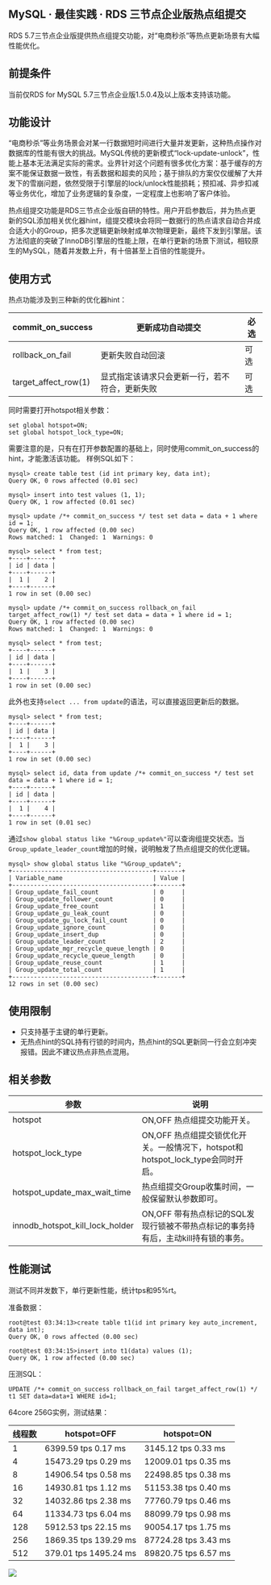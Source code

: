 ## MySQL · 最佳实践 · RDS 三节点企业版热点组提交


RDS 5.7三节点企业版提供热点组提交功能，对“电商秒杀”等热点更新场景有大幅性能优化。  

## 前提条件


当前仅RDS for MySQL 5.7三节点企业版1.5.0.4及以上版本支持该功能。  

## 功能设计


“电商秒杀”等业务场景会对某一行数据短时间进行大量并发更新，这种热点操作对数据库的性能有很大的挑战。MySQL传统的更新模式“lock-update-unlock”，性能上基本无法满足实际的需求。业界针对这个问题有很多优化方案：基于缓存的方案不能保证数据一致性，有丢数据和超卖的风险；基于排队的方案仅仅缓解了大并发下的雪崩问题，依然受限于引擎层的lock/unlock性能损耗；预扣减、异步扣减等业务优化，增加了业务逻辑的复杂度，一定程度上也影响了客户体验。  


热点组提交功能是RDS三节点企业版自研的特性。用户开启参数后，并为热点更新的SQL添加相关优化器hint，组提交模块会将同一数据行的热点请求自动合并成合适大小的Group，把多次逻辑更新映射成单次物理更新，最终下发到引擎层。该方法彻底的突破了InnoDB引擎层的性能上限，在单行更新的场景下测试，相较原生的MySQL，随着并发数上升，有十倍甚至上百倍的性能提升。  

## 使用方式


热点功能涉及到三种新的优化器hint：

| commit_on_success | 更新成功自动提交 | 必选 |
| - | - | - |
| rollback_on_fail | 更新失败自动回滚 | 可选 |
| target_affect_row(1) | 显式指定该请求只会更新一行，若不符合，更新失败 | 可选 |



同时需要打开hotspot相关参数：  

```LANG
set global hotspot=ON;
set global hotspot_lock_type=ON;

```


需要注意的是，只有在打开参数配置的基础上，同时使用commit_on_success的hint，才能激活该功能。
样例SQL如下：  

```LANG
mysql> create table test (id int primary key, data int);
Query OK, 0 rows affected (0.01 sec)

mysql> insert into test values (1, 1);
Query OK, 1 row affected (0.01 sec)

mysql> update /*+ commit_on_success */ test set data = data + 1 where id = 1;
Query OK, 1 row affected (0.00 sec)
Rows matched: 1  Changed: 1  Warnings: 0

mysql> select * from test;
+----+------+
| id | data |
+----+------+
|  1 |    2 |
+----+------+
1 row in set (0.00 sec)

mysql> update /*+ commit_on_success rollback_on_fail target_affect_row(1) */ test set data = data + 1 where id = 1;
Query OK, 1 row affected (0.00 sec)
Rows matched: 1  Changed: 1  Warnings: 0

mysql> select * from test;
+----+------+
| id | data |
+----+------+
|  1 |    3 |
+----+------+
1 row in set (0.00 sec)

```


此外也支持`select ... from update`的语法，可以直接返回更新后的数据。  

```LANG
mysql> select * from test;
+----+------+
| id | data |
+----+------+
|  1 |    3 |
+----+------+
1 row in set (0.00 sec)

mysql> select id, data from update /*+ commit_on_success */ test set data = data + 1 where id = 1;
+----+------+
| id | data |
+----+------+
|  1 |    4 |
+----+------+
1 row in set (0.01 sec)

```


通过`show global status like "%Group_update%"`可以查询组提交状态。当`Group_update_leader_count`增加的时候，说明触发了热点组提交的优化逻辑。  

```LANG
mysql> show global status like "%Group_update%";
+---------------------------------------+-------+
| Variable_name                         | Value |
+---------------------------------------+-------+
| Group_update_fail_count               | 0     |
| Group_update_follower_count           | 0     |
| Group_update_free_count               | 1     |
| Group_update_gu_leak_count            | 0     |
| Group_update_gu_lock_fail_count       | 0     |
| Group_update_ignore_count             | 0     |
| Group_update_insert_dup               | 0     |
| Group_update_leader_count             | 2     |
| Group_update_mgr_recycle_queue_length | 0     |
| Group_update_recycle_queue_length     | 0     |
| Group_update_reuse_count              | 1     |
| Group_update_total_count              | 1     |
+---------------------------------------+-------+
12 rows in set (0.00 sec)

```

## 使用限制


* 只支持基于主键的单行更新。
* 无热点hint的SQL持有行锁的时间内，热点hint的SQL更新同一行会立刻冲突报错。因此不建议热点非热点混用。


## 相关参数

| 参数 | 说明 |
| - | - |
| hotspot | ON,OFF 热点组提交功能开关。 |
| hotspot_lock_type | ON,OFF 热点组提交锁优化开关。一般情况下，hotspot和hotspot_lock_type会同时开启。 |
| hotspot_update_max_wait_time | 热点组提交Group收集时间，一般保留默认参数即可。 |
| innodb_hotspot_kill_lock_holder | ON,OFF 带有热点标记的SQL发现行锁被不带热点标记的事务持有后，主动kill持有锁的事务。 |


## 性能测试


测试不同并发数下，单行更新性能，统计tps和95%rt。  


准备数据：  

```LANG
root@test 03:34:13>create table t1(id int primary key auto_increment, data int);
Query OK, 0 rows affected (0.00 sec)

root@test 03:34:15>insert into t1(data) values (1);
Query OK, 1 row affected (0.00 sec)

```


压测SQL：  

```LANG
UPDATE /*+ commit_on_success rollback_on_fail target_affect_row(1) */ t1 SET data=data+1 WHERE id=1;

```


64core 256G实例，测试结果：

| 线程数 | hotspot=OFF | hotspot=ON |
| - | - | - |
| 1 | 6399.59 tps 0.17 ms | 3145.12 tps 0.33 ms |
| 4 | 15473.29 tps 0.29 ms | 12009.01 tps 0.35 ms |
| 8 | 14906.54 tps 0.58 ms | 22498.85 tps 0.38 ms |
| 16 | 14930.81 tps 1.12 ms | 51153.38 tps 0.40 ms |
| 32 | 14032.86 tps 2.38 ms | 77760.79 tps 0.46 ms |
| 64 | 11334.73 tps 6.04 ms | 88099.79 tps 0.98 ms |
| 128 | 5912.53 tps 22.15 ms | 90054.17 tps 1.75 ms |
| 256 | 1869.35 tps 139.29 ms | 87724.28 tps 3.43 ms |
| 512 | 379.01 tps 1495.24 ms | 89820.75 tps 6.57 ms |



![][0]  


[0]: http://mysql.taobao.org/monthly/pic/202002/2020-02-05-zhenpin-perf.png